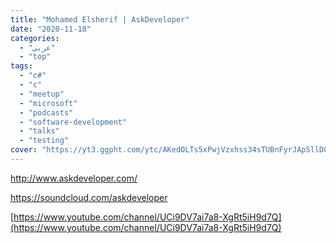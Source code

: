 ```yaml
---
title: "Mohamed Elsherif | AskDeveloper"
date: "2020-11-18"
categories:
  - "عربي"
  - "top"
tags:
  - "c#"
  - "c"
  - "meetup"
  - "microsoft"
  - "podcasts"
  - "software-development"
  - "talks"
  - "testing"
cover: "https://yt3.ggpht.com/ytc/AKedOLTs5xPwjVzxhss34sTUBnFyrJApSllD0pa3oQaOhw=s88-c-k-c0x00ffffff-no-rj"
---
```


http://www.askdeveloper.com/

https://soundcloud.com/askdeveloper

[https://www.youtube.com/channel/UCi9DV7ai7a8-XgRt5iH9d7Q](https://www.youtube.com/channel/UCi9DV7ai7a8-XgRt5iH9d7Q)
